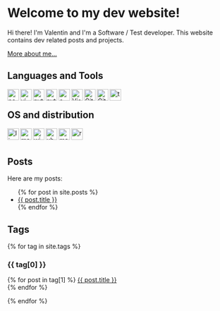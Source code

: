 # Welcome to my dev website!

Hi there! I'm Valentin and I'm a Software / Test developer. This website
contains dev related posts and projects.

[More about me...](/about)

## Languages and Tools

[<img align="left" alt="neovim" height="26px" src="https://cdn.svgporn.com/logos/neovim.svg" />][linkedin]
[<img align="left" alt="vim" height="26px" src="https://cdn.svgporn.com/logos/vim.svg" />][linkedin]
[<img align="left" alt="python" height="26px" src="https://cdn.svgporn.com/logos/python.svg" />][linkedin]
[<img align="left" alt="pytest" height="26px" src="https://camo.githubusercontent.com/c6c27ccbb35cbbc24cf1431b5e0e084f73e07373/68747470733a2f2f646f63732e7079746573742e6f72672f656e2f737461626c652f5f7374617469632f707974657374312e706e67" />][linkedin]
[<img align="left" alt="c" height="26px" src="https://cdn.svgporn.com/logos/c.svg" />][linkedin]
[<img align="left" alt="Visual Studio Code" height="26px" src="https://cdn.svgporn.com/logos/visual-studio-code.svg" />][linkedin]
[<img align="left" alt="Git" height="26px" src="https://cdn.svgporn.com/logos/git-icon.svg" />][linkedin]
[<img align="left" alt="GitHub" height="26px" src="https://cdn.svgporn.com/logos/github-icon.svg" />][linkedin]
[<img align="left" alt="terminal" height="26px" src="https://cdn.svgporn.com/logos/terminal.svg" />][linkedin]

<br />

## OS and distribution

[<img align="left" alt="linux" height="26px" src="https://cdn.svgporn.com/logos/linux-tux.svg" />](https://www.linux.org/)
[<img align="left" alt="macos" height="26px" src="https://cdn.svgporn.com/logos/macOS.svg" />](https://www.apple.com/macos/catalina/)
[<img align="left" alt="windows" height="26px" src="https://cdn.svgporn.com/logos/microsoft-windows.svg" />](https://www.microsoft.com/en-us/windows)
[<img align="left" alt="ubuntu" height="26px" src="https://cdn.svgporn.com/logos/ubuntu.svg" />](https://ubuntu.com/)
[<img align="left" alt="manjaro" height="26px" src="https://manjaro.org/img/logo.svg" />](https://manjaro.org/)
[<img align="left" alt="raspberry pi" height="26px" src="https://cdn.svgporn.com/logos/raspberry-pi.svg" />](https://www.raspberrypi.org/)

<br />
<br />

## Posts

Here are my posts:

<ul>
  {% for post in site.posts %}
    <li>
      <a href="{{ post.url }}">{{ post.title }}</a>
    </li>
  {% endfor %}
</ul>

## Tags

{% for tag in site.tags %}
<h3>{{ tag[0] }}</h3>
<p>
    {% for post in tag[1] %}
    <a href="{{ post.url }}">{{ post.title }}</a><br/>
    {% endfor %}
</p>
{% endfor %}

[website]: https://talesofwanders.com
[github]: https://github.com/vmarmin
[twitter]: https://twitter.com/vmarmin
[youtube]: https://youtube.com/vmarmin
[instagram]: https://instagram.com/valentin.mrmn
[linkedin]: https://linkedin.com/in/valentin-marmin
